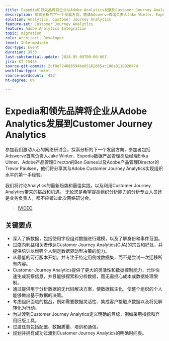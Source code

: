 ```yaml
---
title: Expedia和领先品牌将企业从Adobe Analytics发展到Customer Journey Analytics
description: 探索分析的下一个发展方向，邀请Adswerve首席负责人Jake Winter、Expedia数据产品管理高级经理Erika Ulmer、Adobe产品管理Director的Ben Gaines以及Adobe产品管理Director的Trevor Paulsen，他们将分享其与Adobe Customer Journey Analytics实现组织水平的第一手经验。 我们将讨论Analytics的最新趋势和最佳实践，以及利用Customer Journey Analytics带来的挑战和机遇。 无论您是希望提高组织分析能力的分析专业人员还是业务负责人，都不应错过此次网络研讨会。
solution: Analytics, Customer Journey Analytics
feature-set: Customer Journey Analytics
feature: Adobe Analytics Integration
topic: migration
role: Architect, Developer
level: Intermediate
doc-type: Event
duration: 3933
last-substantial-update: 2024-05-09T00:00:00Z
jira: KT-15435
source-git-commit: 2cf8e724088594be85182d65ac106e8118920474
workflow-type: tm+mt
source-wordcount: '423'
ht-degree: 0%

---
```



# Expedia和领先品牌将企业从Adobe Analytics发展到Customer Journey Analytics

参加我们激动人心的网络研讨会，探索分析的下一个发展方向，参加者包括Adswerve首席负责人Jake Winter、Expedia数据产品管理高级经理Erika Ulmer、Adobe产品管理Director的Ben Gaines以及Adobe产品管理Director的Trevor Paulsen，他们将分享其与Adobe Customer Journey Analytics实现组织水平的第一手经验。

我们将讨论Analytics的最新趋势和最佳实践，以及利用Customer Journey Analytics带来的挑战和机遇。 无论您是希望提高组织分析能力的分析专业人员还是业务负责人，都不应错过此次网络研讨会。

>[!VIDEO](https://video.tv.adobe.com/v/3428762/?learn=on)


## 关键要点


* 深入了解数据，包括使用字段组对数据进行建模，以及了解身份和事件范围。
* 过度向利益相关者传达Customer Journey Analytics(CJA)的宗旨和好处，并提供培训以增强个人制定数据驱动型决策的能力。
* 从最低的可行版本开始，并专注于特定用例或数据集，而不是尝试一次迁移所有内容。
* Customer Journey Analytics提供了更大的灵活性和数据控制能力，允许快速生成洞察信息，并且能够探索和分析数据，而无需担心成本或数据处理限制。
* 通过提供用于分析数据的无代码解决方案，使数据民主化，使整个组织的个人能够做出基于数据的决策。
* 考虑组织面临的挑战，例如需要数据灵活性、集成客户接触点数据以及将见解转化为行动。
* 为过渡到Customer Journey Analytics定义明确的目标，例如采用指标和弃用旧版工具。
* 过渡任务包括配置、数据质量、培训和通信。
* 规划并拥有成功过渡到Customer Journey Analytics的明确时间表。
